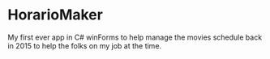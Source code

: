 # HorarioMaker
My first ever app in C# winForms to help manage the movies schedule back in 2015 to help the folks on my job at the time.
